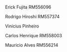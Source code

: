 Erick Fujita              RM556096

Rodrigo Hiroshi           RM557374 

Vinicius Pinheiro         

Carlos Henrique           RM558003

Mauricio Alves            RM556214